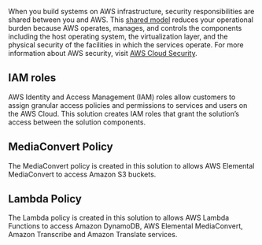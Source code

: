 When you build systems on AWS infrastructure, security responsibilities are shared between you and AWS. This [shared model](https://aws.amazon.com/compliance/shared-responsibility-model/) reduces your operational burden because AWS operates, manages, and controls the components including the host operating system, the virtualization layer, and the physical security of the facilities in which the services operate. For more information about AWS security, visit [AWS Cloud Security](http://aws.amazon.com/security/).

## IAM roles

AWS Identity and Access Management (IAM) roles allow customers to assign granular access policies and permissions to services and users on the AWS Cloud. This solution creates IAM roles that grant the solution’s access between the solution components.

## MediaConvert Policy

The MediaConvert policy is created in this solution to allows AWS Elemental MediaConvert to access Amazon S3 buckets.

## Lambda Policy

The Lambda policy is created in this solution to allows AWS Lambda Functions to access Amazon DynamoDB, AWS Elemental MediaConvert, Amazon Transcribe and Amazon Translate services.